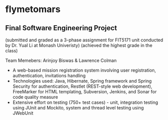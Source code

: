 # flymetomars

Final Software Engineering Project
----------------------------------
(submitted and graded as a 3-phase assignment for FIT5171 unit conducted by Dr. Yual Li at Monash Univeristy)
(achieved the highest grade in the class)

Team Memebers: Arinjoy Biswas & Lawrence Colman

- A web-based mission registration system involving user registration, authentication, invitations handling
- Technologies used: Java, Hibernate, Spring framework and Spring Security for authentication, Restlet (REST-style web development), FreeMarker for HTML templating, Subversion, Jenkins, and Sonar for code quality measure
- Extensive effort on testing (750+ test cases) - unit, integration testing using JUnit and Mockito, system and thread level testing using JWebUnit 


